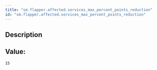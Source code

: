 ```yaml
---
title: "sm.flapper.affected.services_max_percent_points_reduction"
id: "sm.flapper.affected.services_max_percent_points_reduction"
---
```

## Description



## Value: 
```
15
```